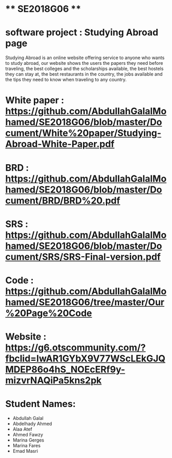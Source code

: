 # ** SE2018G06 **

# software project : Studying Abroad page
Studying Abroad is an online website offering service to anyone who wants to study abroad, our
website shows the users the papers they need before traveling, the best colleges and the scholarships
available, the best hostels they can stay at, the best restaurants in the country, the jobs available and
the tips they need to know when traveling to any country. 

# White paper : https://github.com/AbdullahGalalMohamed/SE2018G06/blob/master/Document/White%20paper/Studying-Abroad-White-Paper.pdf

# BRD : https://github.com/AbdullahGalalMohamed/SE2018G06/blob/master/Document/BRD/BRD%20.pdf

# SRS : https://github.com/AbdullahGalalMohamed/SE2018G06/blob/master/Document/SRS/SRS-Final-version.pdf

# Code : https://github.com/AbdullahGalalMohamed/SE2018G06/tree/master/Our%20Page%20Code

# Website : https://g6.otscommunity.com/?fbclid=IwAR1GYbX9V77WScLEkGJQMDEP86o4hS_NOEcERf9y-mizvrNAQiPa5kns2pk

# Student Names:
* Abdullah Galal
* Abdelhady Ahmed 
* Alaa Atef
* Ahmed Fawzy
* Marina Gerges
* Marina Fares
* Emad Masri
